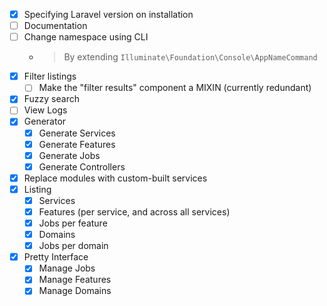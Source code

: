 - [x] Specifying Laravel version on installation
- [ ] Documentation
- [ ] Change namespace using CLI
    - > By extending `Illuminate\Foundation\Console\AppNameCommand`
- [x] Filter listings
    - [ ] Make the "filter results" component a MIXIN (currently redundant)
- [x] Fuzzy search
- [ ] View Logs
- [x] Generator
    - [x] Generate Services
    - [x] Generate Features
    - [x] Generate Jobs
    - [x] Generate Controllers
- [x] Replace modules with custom-built services
- [x] Listing
    - [x] Services
    - [x] Features (per service, and across all services)
    - [x] Jobs per feature
    - [x] Domains
    - [x] Jobs per domain
- [x] Pretty Interface
    - [x] Manage Jobs
    - [x] Manage Features
    - [x] Manage Domains
